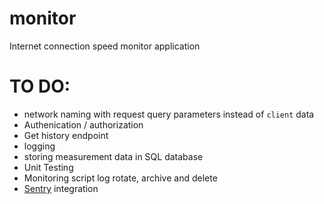 # monitor
Internet connection speed monitor application
# TO DO:
* network naming with request query parameters instead of `client` data
* Authenication / authorization
* Get history endpoint
* logging
* storing measurement data in SQL database
* Unit Testing
* Monitoring script log rotate, archive and delete
* [Sentry](https://sentry.io/) integration